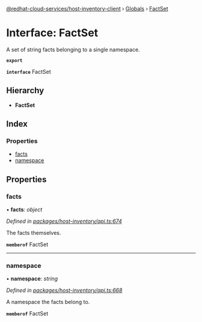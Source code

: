 [@redhat-cloud-services/host-inventory-client](../README.md) › [Globals](../globals.md) › [FactSet](factset.md)

# Interface: FactSet

A set of string facts belonging to a single namespace.

**`export`** 

**`interface`** FactSet

## Hierarchy

* **FactSet**

## Index

### Properties

* [facts](factset.md#facts)
* [namespace](factset.md#namespace)

## Properties

###  facts

• **facts**: *object*

*Defined in [packages/host-inventory/api.ts:674](https://github.com/fhlavac/javascript-clients/blob/master/packages/host-inventory/api.ts#L674)*

The facts themselves.

**`memberof`** FactSet

___

###  namespace

• **namespace**: *string*

*Defined in [packages/host-inventory/api.ts:668](https://github.com/fhlavac/javascript-clients/blob/master/packages/host-inventory/api.ts#L668)*

A namespace the facts belong to.

**`memberof`** FactSet
